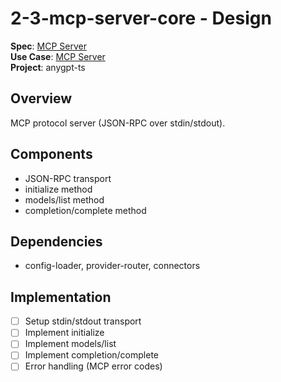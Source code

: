 # 2-3-mcp-server-core - Design

**Spec**: [MCP Server](../../../../../products/anygpt/specs/mcp-server.md)  
**Use Case**: [MCP Server](../../../../../products/anygpt/use-cases/mcp-server.md)  
**Project**: anygpt-ts

## Overview
MCP protocol server (JSON-RPC over stdin/stdout).

## Components
- JSON-RPC transport
- initialize method
- models/list method
- completion/complete method

## Dependencies
- config-loader, provider-router, connectors

## Implementation
- [ ] Setup stdin/stdout transport
- [ ] Implement initialize
- [ ] Implement models/list
- [ ] Implement completion/complete
- [ ] Error handling (MCP error codes)
